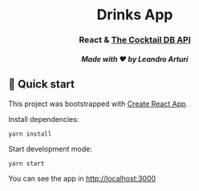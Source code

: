 <h1 align="center">
  Drinks App
</h1>

<h3 align="center">
  React & <a href="https://www.thecocktaildb.com/api.php">The Cocktail DB API</a>
</h3>

<h5 align="center">
  Made with ❤️ by Leandro Arturi
</h5>

## 🚀 Quick start

This project was bootstrapped with [Create React App](https://github.com/facebook/create-react-app).

Install dependencies:

`yarn install`

Start development mode:

`yarn start`

You can see the app in [http://localhost:3000](http://localhost:3000/demo/drinks)



